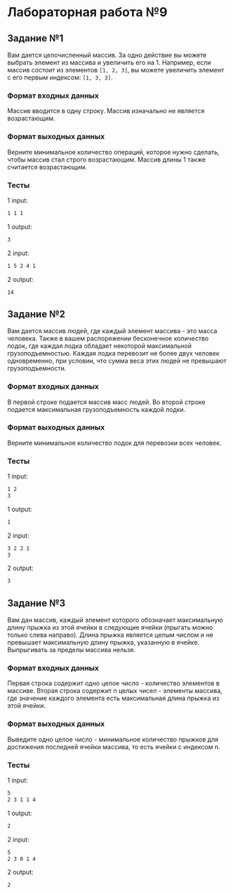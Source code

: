 # Лабораторная работа №9

## Задание №1

Вам дается целочисленный массив. За одно действие вы можете выбрать элемент из массива и увеличить его на 1. Например, если массив состоит из элементов `[1, 2, 3]`, вы можете увеличить элемент с его первым индексом: `[1, 3, 3]`.

### Формат входных данных

Массив вводится в одну строку. Массив изначально не является возрастающим.

### Формат выходных данных

Верните минимальное количество операций, которое нужно сделать, чтобы массив стал строго возрастающим. Массив длины 1 также считается возрастающим.

### Тесты

1 input:

```bash
1 1 1
```

1 output:

```bash
3
```

2 input:

```bash
1 5 2 4 1
```

2 output:

```bash
14
```

## Задание №2

Вам дается массив людей, где каждый элемент массива - это масса человека. Также в вашем распоряжении бесконечное количество лодок, где каждая лодка обладает некоторой максимальной грузоподъемностью. Каждая лодка перевозит не более двух человек одновременно, при условии, что сумма веса этих людей не превышают грузоподъемности.

### Формат входных данных

В первой строке подается массив масс людей. Во второй строке подается максимальная грузоподъемность каждой лодки.

### Формат выходных данных

Верните минимальное количество лодок для перевозки всех человек.

### Тесты

1 input:

```bash
1 2
3
```

1 output:

```bash
1
```

2 input:

```bash
3 2 2 1
3
```

2 output:

```bash
3
```

## Задание №3

Вам дан массив, каждый элемент которого обозначает максимальную длину прыжка из этой ячейки в следующие ячейки (прыгать можно только слева направо). Длина прыжка является целым числом и не превышает максимальную длину прыжка, указанную в ячейке. Выпрыгивать за пределы массива нельзя.

### Формат входных данных

Первая строка содержит одно целое число - количество элементов в массиве. Вторая строка содержит n целых чисел - элементы массива, где значение каждого элемента есть максимальная длина прыжка из этой ячейки.

### Формат выходных данных

Выведите одно целое число - минимальное количество прыжков для достижения последней ячейки массива, то есть ячейки с индексом n.

### Тесты

1 input:

```bash
5
2 3 1 1 4
```

1 output:

```bash
2
```

2 input:

```bash
5
2 3 0 1 4
```

2 output:

```bash
2
```
